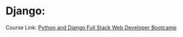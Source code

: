 # Django:

Course Link: <a href="https://www.udemy.com/course/python-and-django-full-stack-web-developer-bootcamp/" target="_blank">Python and Django Full Stack Web Developer Bootcamp</a>






